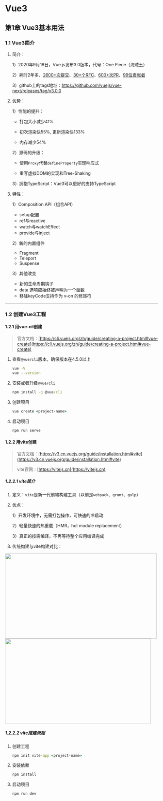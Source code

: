 # Vue3

## 第1章 Vue3基本用法

### 1.1 Vue3简介

1. 简介：

   1）2020年9月18日，Vue.js发布3.0版本，代号：One Piece（海贼王）

   2）耗时2年多、[2600+次提交](https://github.com/vuejs/vue-next/graphs/commit-activity)、[30+个RFC](https://github.com/vuejs/rfcs/tree/master/active-rfcs)、[600+次PR](https://github.com/vuejs/vue-next/pulls?q=is%3Apr+is%3Amerged+-author%3Aapp%2Fdependabot-preview+)、[99位贡献者](https://github.com/vuejs/vue-next/graphs/contributors) 

   3）github上的tags地址：https://github.com/vuejs/vue-next/releases/tag/v3.0.0

2. 优势：

   1）性能的提升：

   - 打包大小减少41%

   - 初次渲染快55%, 更新渲染快133%

   - 内存减少54%

   2）源码的升级：

   - 使用`Proxy`代替`defineProperty`实现响应式

   - 重写虚拟DOM的实现和Tree-Shaking

   3）拥抱TypeScript：Vue3可以更好的支持TypeScript

3. 特性：

   1）Composition API（组合API）

   - setup配置
   - ref与reactive
   - watch与watchEffect
   - provide与inject

   2）新的内置组件

   - Fragment 
   - Teleport
   - Suspense

   3）其他改变

   - 新的生命周期钩子
   - data 选项应始终被声明为一个函数
   - 移除keyCode支持作为 v-on 的修饰符

------

### 1.2 创建Vue3工程

#### 1.2.1 用vue-cil创建

> 官方文档：[https://cli.vuejs.org/zh/guide/creating-a-project.html#vue-create](https://cli.vuejs.org/zh/guide/creating-a-project.html#vue-create)

1. 查看`@vue/cli`版本，确保版本在4.5.0以上

   ```cmd
   vue -V
   vue --version
   ```

2. 安装或者升级`@vue/cli`

   ```cmd
   npm install -g @vue/cli
   ```

3. 创建项目

   ```cmd
   vue create <project-name>
   ```

4. 启动项目

   ```cmd
   npm run serve
   ```

#### 1.2.2 用vite创建

> 官方文档：[https://v3.cn.vuejs.org/guide/installation.html#vite](https://v3.cn.vuejs.org/guide/installation.html#vite)
>
> vite官网：[https://vitejs.cn](https://vitejs.cn)

##### 1.2.2.1 vite简介

1. 定义：`vite`是新一代前端构建工具（以前是`webpack`、`grunt`、`gulp`）

2. 优点：

   1）开发环境中，无需打包操作，可快速的冷启动

   2）轻量快速的热重载（HMR，hot module replacement）

   3）真正的按需编译，不再等待整个应用编译完成

3. 传统构建与vite构建对比：

<img src="https://cn.vitejs.dev/assets/bundler.37740380.png" style="width:500px;height:280px;float:left;margin-right:10px" /><img src="https://cn.vitejs.dev/assets/esm.3070012d.png" style="width:480px;height:280px" />

##### 1.2.2.2 vite搭建流程

1. 创建工程

   ```cmd
   npm init vite-app <project-name>
   ```

2. 安装依赖

   ```cmd
   npm install
   ```

3. 启动项目

   ```cmd
   npm run dev
   ```

